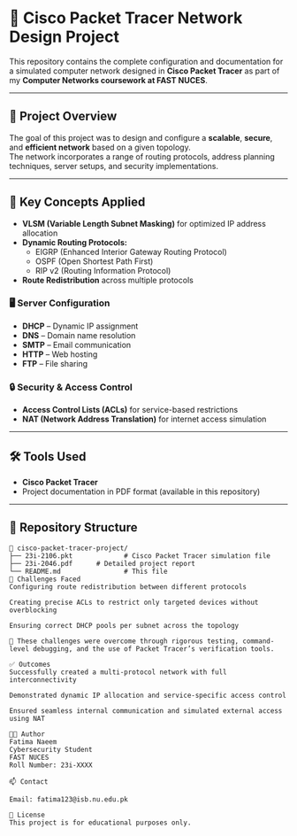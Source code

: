 # 📡 Cisco Packet Tracer Network Design Project

This repository contains the complete configuration and documentation for a simulated computer network designed in **Cisco Packet Tracer** as part of my **Computer Networks coursework at FAST NUCES**.

---

## 📌 Project Overview

The goal of this project was to design and configure a **scalable**, **secure**, and **efficient network** based on a given topology.  
The network incorporates a range of routing protocols, address planning techniques, server setups, and security implementations.

---

## 🧠 Key Concepts Applied

- **VLSM (Variable Length Subnet Masking)** for optimized IP address allocation  
- **Dynamic Routing Protocols:**
  - EIGRP (Enhanced Interior Gateway Routing Protocol)
  - OSPF (Open Shortest Path First)
  - RIP v2 (Routing Information Protocol)
- **Route Redistribution** across multiple protocols

### 🖥️ Server Configuration

- **DHCP** – Dynamic IP assignment  
- **DNS** – Domain name resolution  
- **SMTP** – Email communication  
- **HTTP** – Web hosting  
- **FTP** – File sharing  

### 🔒 Security & Access Control

- **Access Control Lists (ACLs)** for service-based restrictions  
- **NAT (Network Address Translation)** for internet access simulation

---

## 🛠️ Tools Used

- **Cisco Packet Tracer**  
- Project documentation in PDF format (available in this repository)

---

## 📂 Repository Structure

```plaintext
📁 cisco-packet-tracer-project/
├── 23i-2106.pkt             # Cisco Packet Tracer simulation file
├── 23i-2046.pdf      # Detailed project report
└── README.md                # This file
🚧 Challenges Faced
Configuring route redistribution between different protocols

Creating precise ACLs to restrict only targeted devices without overblocking

Ensuring correct DHCP pools per subnet across the topology

🧪 These challenges were overcome through rigorous testing, command-level debugging, and the use of Packet Tracer’s verification tools.

✅ Outcomes
Successfully created a multi-protocol network with full interconnectivity

Demonstrated dynamic IP allocation and service-specific access control

Ensured seamless internal communication and simulated external access using NAT

👩‍💻 Author
Fatima Naeem
Cybersecurity Student
FAST NUCES
Roll Number: 23i-XXXX

📫 Contact

Email: fatima123@isb.nu.edu.pk

📜 License
This project is for educational purposes only.
